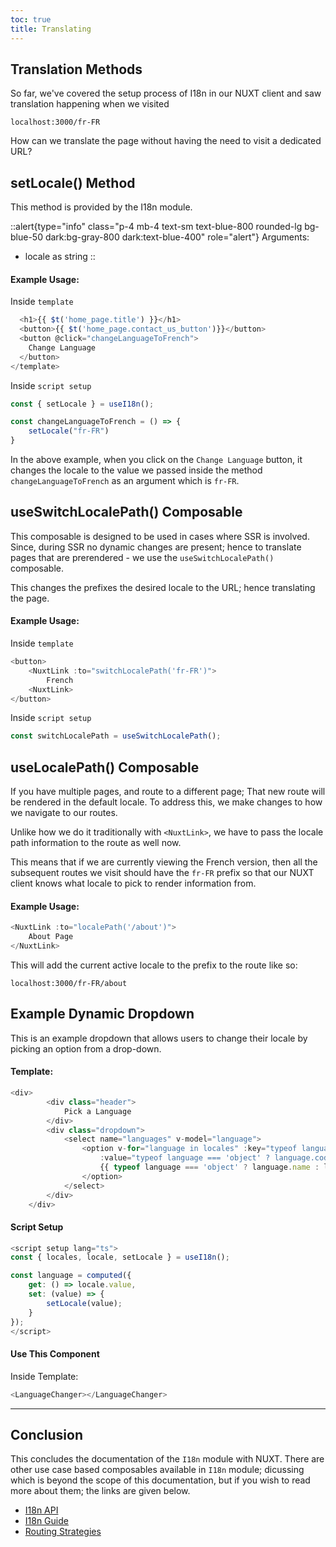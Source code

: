 ```yaml
---
toc: true
title: Translating
---
```



## Translation Methods
So far, we've covered the setup process of I18n in our NUXT client and saw translation happening when we visited

```localhost:3000/fr-FR```

How can we translate the page without having the need to visit a dedicated URL?

## setLocale() Method
This method is provided by the I18n module.

::alert{type="info" class="p-4 mb-4 text-sm text-blue-800 rounded-lg bg-blue-50 dark:bg-gray-800 dark:text-blue-400" role="alert"}
Arguments:
- locale as string
::

#### Example Usage:
Inside `template`
```ts
  <h1>{{ $t('home_page.title') }}</h1>
  <button>{{ $t('home_page.contact_us_button')}}</button>
  <button @click="changeLanguageToFrench">
    Change Language
  </button>
</template>
```


Inside `script setup`
```ts
const { setLocale } = useI18n();

const changeLanguageToFrench = () => {
    setLocale("fr-FR")
}
``` 
In the above example, when you click on the `Change Language` button, it changes the locale to the value we passed inside the method `changeLanguageToFrench` as an argument which is `fr-FR`.

## useSwitchLocalePath() Composable
This composable is designed to be used in cases where SSR is involved. Since, during SSR no dynamic changes are present; hence to translate pages that are prerendered - we use the `useSwitchLocalePath()` composable. 

This changes the prefixes the desired locale to the URL; hence translating the page. 

#### Example Usage:

Inside `template`
```ts
<button>
    <NuxtLink :to="switchLocalePath('fr-FR')">
        French
    <NuxtLink>
</button>
```

Inside `script setup`
```ts
const switchLocalePath = useSwitchLocalePath();
```

## useLocalePath() Composable
If you have multiple pages, and route to a different page; That new route will be rendered in the default locale.
To address this, we make changes to how we navigate to our routes.

Unlike how we do it traditionally with `<NuxtLink>`, we have to pass the locale path information to the route as well now. 

This means that if we are currently viewing the French version, then all the subsequent routes we visit should have the `fr-FR` prefix so that our NUXT client knows what locale to pick to render information from.

#### Example Usage:

```ts
<NuxtLink :to="localePath('/about')">
    About Page
</NuxtLink>
```

This will add the current active locale to the prefix to the route like so:

`localhost:3000/fr-FR/about`

## Example Dynamic Dropdown 
This is an example dropdown that allows users to change their locale by picking an option from a drop-down.

#### Template:

```ts
<div>
        <div class="header">
            Pick a Language
        </div>
        <div class="dropdown">
            <select name="languages" v-model="language">
                <option v-for="language in locales" :key="typeof language === 'object' ? language.code : language"
                    :value="typeof language === 'object' ? language.code : language">
                    {{ typeof language === 'object' ? language.name : language }}
                </option>
            </select>
        </div>
    </div>
```

#### Script Setup
```ts
<script setup lang="ts">
const { locales, locale, setLocale } = useI18n();

const language = computed({
    get: () => locale.value,
    set: (value) => {
        setLocale(value);
    }
});
</script>
```

#### Use This Component

Inside Template: 
```ts
<LanguageChanger></LanguageChanger>
```
---
## Conclusion 
This concludes the documentation of the `I18n` module with NUXT. 
There are other use case based composables available in `I18n` module; dicussing which is beyond the scope of this documentation, but if you wish to read more about them; the links are given below. 

- [I18n API](https://i18n.nuxtjs.org/docs/api)
- [I18n Guide](https://i18n.nuxtjs.org/docs/guide)
- [Routing Strategies](https://i18n.nuxtjs.org/docs/options)
